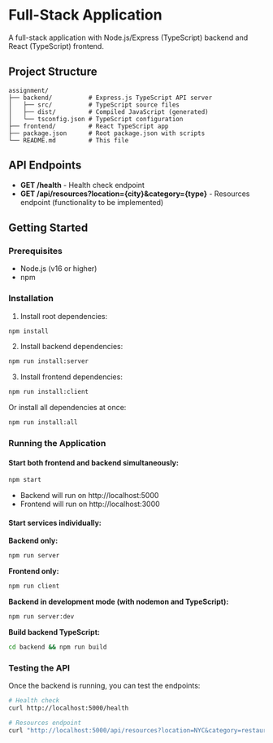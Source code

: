 # Full-Stack Application

A full-stack application with Node.js/Express (TypeScript) backend and React (TypeScript) frontend.

## Project Structure

```
assignment/
├── backend/          # Express.js TypeScript API server
│   ├── src/          # TypeScript source files
│   ├── dist/         # Compiled JavaScript (generated)
│   └── tsconfig.json # TypeScript configuration
├── frontend/         # React TypeScript app
├── package.json      # Root package.json with scripts
└── README.md         # This file
```

## API Endpoints

- **GET /health** - Health check endpoint
- **GET /api/resources?location={city}&category={type}** - Resources endpoint (functionality to be implemented)

## Getting Started

### Prerequisites
- Node.js (v16 or higher)
- npm

### Installation

1. Install root dependencies:
```bash
npm install
```

2. Install backend dependencies:
```bash
npm run install:server
```

3. Install frontend dependencies:
```bash
npm run install:client
```

Or install all dependencies at once:
```bash
npm run install:all
```

### Running the Application

#### Start both frontend and backend simultaneously:
```bash
npm start
```
- Backend will run on http://localhost:5000
- Frontend will run on http://localhost:3000

#### Start services individually:

**Backend only:**
```bash
npm run server
```

**Frontend only:**
```bash
npm run client
```

**Backend in development mode (with nodemon and TypeScript):**
```bash
npm run server:dev
```

**Build backend TypeScript:**
```bash
cd backend && npm run build
```

### Testing the API

Once the backend is running, you can test the endpoints:

```bash
# Health check
curl http://localhost:5000/health

# Resources endpoint
curl "http://localhost:5000/api/resources?location=NYC&category=restaurants"
```